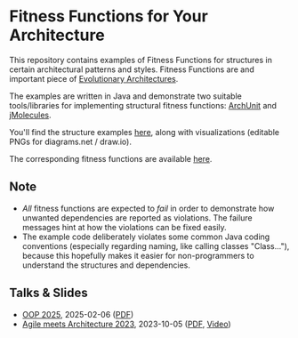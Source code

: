 
# Fitness Functions for Your Architecture

This repository contains examples of Fitness Functions for structures in certain architectural patterns and styles.
Fitness Functions are and important piece of [Evolutionary Architectures](https://evolutionaryarchitecture.com/).

The examples are written in Java and demonstrate two suitable tools/libraries for implementing structural
fitness functions: [ArchUnit](https://www.archunit.org/) and [jMolecules](https://xmolecules.org/).

You'll find the structure examples [here](src/main/java), along with visualizations (editable PNGs for
diagrams.net / draw.io).

The corresponding fitness functions are available [here](src/test/java).


## Note

- *All* fitness functions are expected to *fail* in order to demonstrate how unwanted dependencies are reported as
  violations. The failure messages hint at how the violations can be fixed easily.
- The example code deliberately violates some common Java coding conventions (especially regarding naming, like calling
  classes "Class..."), because this hopefully makes it easier for non-programmers to understand the structures and
  dependencies.


## Talks & Slides

- [OOP 2025](https://www.oop-konferenz.de/de/programm/konferenzprogramm#item-7725), 2025-02-06 ([PDF](https://thomas-much.de/presentations/FitnessFunctionsForYourArchitecture-OOP-2025.pdf))
- [Agile meets Architecture 2023](https://www.agile-meets-architecture.com/2023/schedule), 2023-10-05 ([PDF](https://thomas-much.de/presentations/FitnessFunctionsForYourArchitecture-AmA-2023.pdf), [Video](https://www.youtube.com/watch?v=qa-UDL_IWRk))
